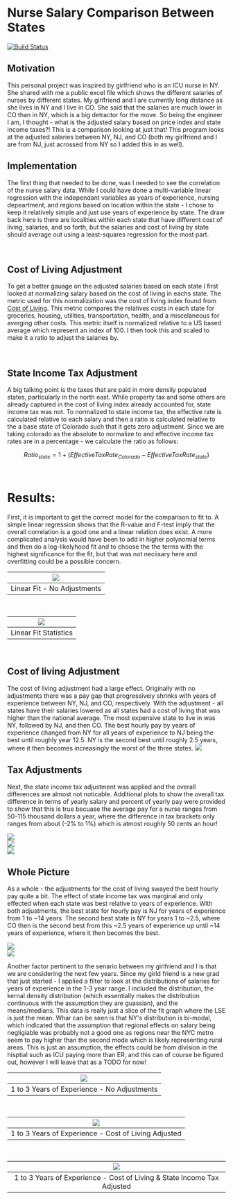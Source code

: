 # Nurse Salary Comparison Between States

[![Build Status](https://travis-ci.org/joemccann/dillinger.svg?branch=master)](https://travis-ci.org/joemccann/dillinger)

## Motivation
This personal project was inspired by girlfriend who is an ICU nurse in NY. She shared with me a public excel file which shows the different salaries of nurses by different states. My girlfriend and I are currently long distance as she lives in NY and I live in CO. She said that the salaries are much lower in CO than in NY, which is a big detractor for the move. So being the engineer I am, I thought - what is the adjusted salary based on price index and state income taxes?! This is a comparison looking at just that! This program looks at the adjusted salaries between NY, NJ, and CO (both my girlfriend and I are from NJ, just acrossed from NY so I added this in as well).
</br>

## Implementation
The first thing that needed to be done, was I needed to see the correlation of the nurse salary data. While I could have done a multi-variable linear regression with the independant variables as years of experience, nursing depeartment, and regions based on location within the state - I chose to keep it relatively simple and just use years of experience by state. The draw back here is there are localities within each state that have different cost of living, salaries, and so forth, but the salaries and cost of living by state should average out using a least-squares regression for the most part.

</br>

## Cost of Living Adjustment
To get a better gauage on the adjusted salaries based on each state I first looked at normalizing salary based on the cost of living in eachs state. The metric used for this normalization was the cost of living index found from [Cost of Living](https://meric.mo.gov/data/cost-living-data-series). This metric compares the relatives costs in each state for groceries, housing, utilities, transportation, health, and a miscelaneous for averging other costs. This metric itself is normalized relative to a US based average which represent an index of 100. I then took this and scaled to make it a ratio to adjust the salaries by.

</br>

## State Income Tax Adjustment
A big talking point is the taxes that are paid in more densily populated states, particularly in the north east. While property tax and some others are already captured in the cost of living index already accounted for, state income tax was not. To normalized to state income tax, the effective rate is calculated relative to each salary and then a ratio is calculated relative to the a base state of Colorado such that it gets zero adjustment. Since we are taking colorado as the absolute to normalize to and effective income tax rates are in a percentage - we calculate the ratio as follows:

$$
    Ratio_{state} = 1 + (EffectiveTaxRate_{Colorado} - EffectiveTaxRate_{state})
$$

</br>

# Results:

First, it is important to get the correct model for the comparison to fit to. A simple linear regression shows that the R-value and F-test imply that the overall correlation is a good one and a linear relation does exist. A more complicated analysis would have been to add in higher polynomial terms and then do a log-likelyhood fit and to choose the the terms with the highest significance for the fit, but that was not neciisary here and overfitting could be a possible concern.
</br>

| <img src="./Images/LinearFit.png" />  |   
|:----------------------------------:|
|Linear Fit - No Adjustments        |
</br>

| <img src="./Images/LinearFitStats.png" />  |   
|:----------------------------------:|
|Linear Fit Statistics        |
</br>

## Cost of living Adjustment
The cost of living adjustment had a large effect. Originally with no adjustments there was a pay gap that progressively shrinks with years of experience between NY, NJ, and CO, respectively. With the adjustment - all states have their salaries lowered as all states had a cost of living that was higher than the national average. The most expensive state to live in was NY, followed by NJ, and then CO. The best hourly pay by years of experience changed from NY for all years of experience to NJ being the best until roughly year 12.5. NY is the second best until roughly 2.5 years, where it then becomes increasingly the worst of the three states.
<img src="./Images/CoLFit.png" />
</br>

 ## Tax Adjustments
 Next, the state income tax adjustment was applied and the overall differences are almost not noticable. Additional plots to show the overall tax difference in terms of yearly salary and percent of yearly pay were provided to show that this is true becuase the average pay for a nurse ranges from 50-115 thousand dollars a year, where the difference in tax brackets only ranges from about (-2% to 1%) which is atmost roughly 50 cents an hour!
 </br>

<img src="./Images/TaxDiff.png" />
</br>

<img src="./Images/EffectiveTax.png" />
</br>

<img src="./Images/CoL_Tax_fit.png" />
</br>


## Whole Picture
As a whole - the adjustments for the cost of living swayed the best hourly pay quite a bit. The effect of state income tax was marginal and only effected when each state was best relative to years of experience. With both adjustments, the best state for hourly pay is NJ for years of experience from 1 to ~14 years. The second best state is NY for years 1 to ~2.5, where CO then is the second best from this ~2.5 years of experience up until ~14 years of experience, where it then becomes the best. 
</br>

<img src="./Images/Compare_1.png" />
</br>

<img src="./Images/Compare_2.png" />
</br>

Another factor pertinent to the senario between my girlfriend and I is that we are considering the next few years. Since my girld friend is a new grad that just started - I applied a filter to look at the distributions of salaries for years of experience in the 1-3 year range. I included the distribution, the kernal density distribution (which essentially makes the distribution continuous with the assumption they are guassian), and the means/medians. This data is really just a slice of the fit graph where the LSE is just the mean. Whar can be seen is that NY's distribution is bi-modal, which indicated that the assumption that regional effects on salary being negligiable was probably not a good one as regions near the NYC metro seem to pay higher than the second mode which is likely representing rural areas. This is just an assumption, the effects could be from division in the hisptial such as ICU paying more than ER, and this can of course be figured out, however I will leave that as a TODO for now!
</br>

| <img src="./Images/Hist1.png" /> |
|:----------------------------------:|
| 1 to 3 Years of Experience - No Adjustments    |
</br>

|<img src="./Images/Hist2.png" />|
|:----------------------------------:|
| 1 to 3 Years of Experience - Cost of Living Adjusted    |
</br>

|<img src="./Images/Hist3.png" />|
|:----------------------------------:|
| 1 to 3 Years of Experience - Cost of Living & State Income Tax Adjusted   |
</br>